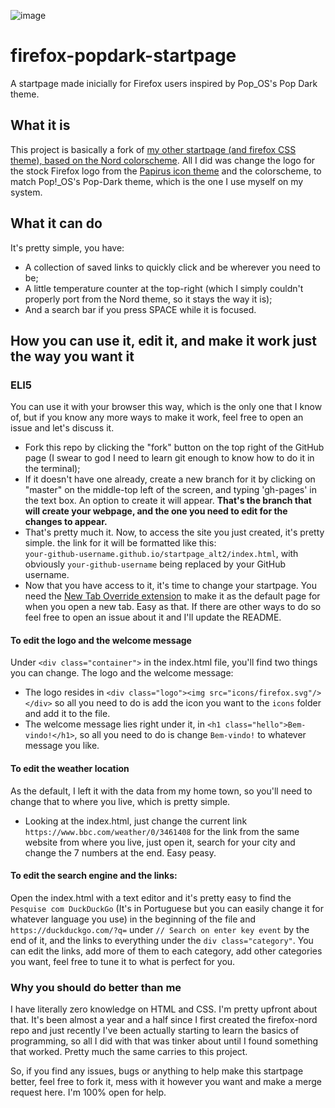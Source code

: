 ![image](https://user-images.githubusercontent.com/63420929/131918897-06f5daac-b410-43d4-8f18-9505adc49e21.png)

# firefox-popdark-startpage
A startpage made inicially for Firefox users inspired by Pop_OS's Pop Dark theme.

## What it is
This project is basically a fork of [my other startpage (and firefox CSS theme), based on the Nord colorscheme](https://github.com/not-a-dev-stein/min-nord-firefox). All I did was change the logo for the stock Firefox logo from the [Papirus icon theme](https://github.com/PapirusDevelopmentTeam/papirus-icon-theme) and the colorscheme, to match Pop!_OS's Pop-Dark theme, which is the one I use myself on my system.

## What it can do
It's pretty simple, you have:

* A collection of saved links to quickly click and be wherever you need to be;
* A little temperature counter at the top-right (which I simply couldn't properly port from the Nord theme, so it stays the way it is);
* And a search bar if you press SPACE while it is focused.

## How you can use it, edit it, and make it work just the way you want it
### ELI5
You can use it with your browser this way, which is the only one that I know of, but if you know any more ways to make it work, feel free to open an issue and let's discuss it.

* Fork this repo by clicking the "fork" button on the top right of the GitHub page (I swear to god I need to learn git enough to know how to do it in the terminal);
* If it doesn't have one already, create a new branch for it by clicking on "master" on the middle-top left of the screen, and typing 'gh-pages' in the text box. An option to create it will appear. __That's the branch that will create your webpage, and the one you need to edit for the changes to appear.__
* That's pretty much it. Now, to access the site you just created, it's pretty simple. the link for it will be formatted like this:\
`your-github-username.github.io/startpage_alt2/index.html`, with obviously `your-github-username` being replaced by your GitHub username.
* Now that you have access to it, it's time to change your startpage. You need the [New Tab Override extension](https://addons.mozilla.org/pt-BR/firefox/addon/new-tab-override/?utm_source=addons.mozilla.org&utm_medium=referral&utm_content=search) to make it as the default page for when you open a new tab. Easy as that. If there are other ways to do so feel free to open an issue about it and I'll update the README.

#### To edit the logo and the welcome message
Under `<div class="container">` in the index.html file, you'll find two things you can change. The logo and the welcome message:

* The logo resides in `<div class="logo"><img src="icons/firefox.svg"/></div>` so all you need to do is add the icon you want to the `icons` folder and add it to the file.
* The welcome message lies right under it, in `<h1 class="hello">Bem-vindo!</h1>`, so all you need to do is change `Bem-vindo!` to whatever message you like.

#### To edit the weather location
As the default, I left it with the data from my home town, so you'll need to change that to where you live, which is pretty simple.

* Looking at the index.html, just change the current link `https://www.bbc.com/weather/0/3461408` for the link from the same website from where you live, just open it, search for your city and change the 7 numbers at the end. Easy peasy.

#### To edit the search engine and the links:

Open the index.html with a text editor and it's pretty easy to find the `Pesquise com DuckDuckGo` (It's in Portuguese but you can easily change it for whatever language you use) in the beginning of the file and `https://duckduckgo.com/?q=` under `// Search on enter key event` by the end of it, and the links to everything under the `div class="category"`. You can edit the links, add more of them to each category, add other categories you want, feel free to tune it to what is perfect for you.

### Why you should do better than me
I have literally zero knowledge on HTML and CSS. I'm pretty upfront about that. It's been almost a year and a half since I first created the firefox-nord repo and just recently I've been actually starting to learn the basics of programming, so all I did with that was tinker about until I found something that worked. Pretty much the same carries to this project.

So, if you find any issues, bugs or anything to help make this startpage better, feel free to fork it, mess with it however you want and make a merge request here. I'm 100% open for help.
